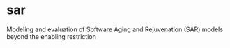 # sar
Modeling and evaluation of Software Aging and Rejuvenation (SAR) models beyond the enabling restriction
